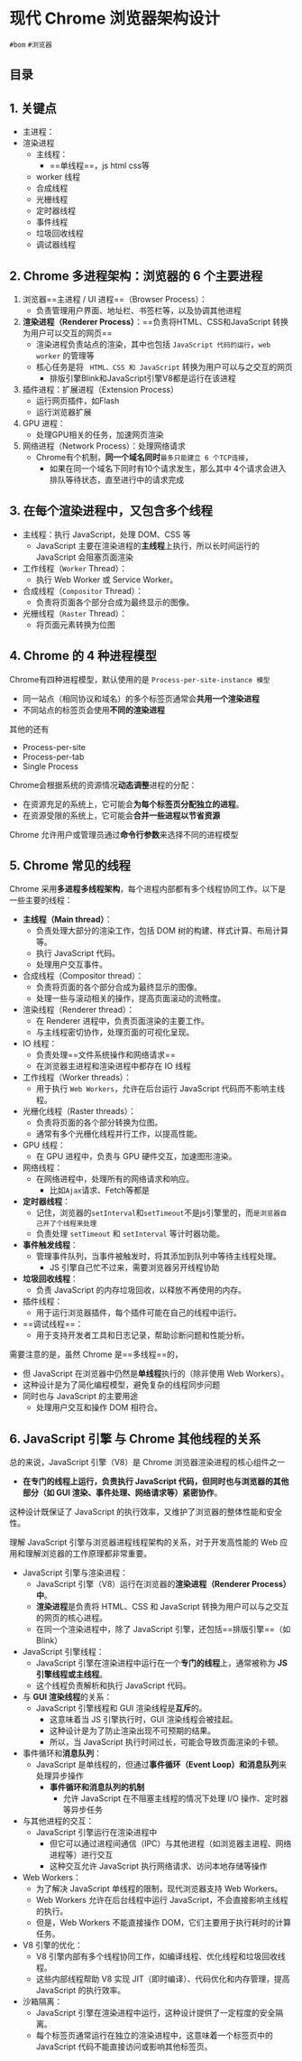 
# 现代 Chrome 浏览器架构设计

`#bom` `#浏览器` 


## 目录
<!-- toc -->
 ## 1. 关键点 

- 主进程：
- 渲染进程
	- 主线程：
		- ==单线程==，js html css等
	- worker 线程
	- 合成线程
	- 光栅线程
	- 定时器线程
	- 事件线程
	- 垃圾回收线程
	- 调试器线程

## 2. Chrome 多进程架构：浏览器的 6 个主要进程

1. 浏览器==主进程 / UI 进程==（Browser Process）：
	- 负责管理用户界面、地址栏、书签栏等，以及协调其他进程
2. **渲染进程（Renderer Process）**：==负责将HTML、CSS和JavaScript 转换为用户可以交互的网页==
	- 渲染进程负责站点的渲染，其中也包括 `JavaScript 代码的运行`，`web worker` 的管理等
	- 核心任务是将 ` HTML、CSS 和 JavaScript` 转换为用户可以与之交互的网页
		- 排版引擎Blink和JavaScript引擎V8都是运行在该进程
3. 插件进程：扩展进程（Extension Process）
	- 运行网页插件，如Flash
	- 运行浏览器扩展
4. GPU 进程：
	- 处理GPU相关的任务，加速网页渲染
5. 网络进程（Network Process）：处理网络请求
	- Chrome有个机制，**同一个域名同时**`最多只能建立 6 个TCP连接`，
		- 如果在同一个域名下同时有10个请求发生，那么其中 4个请求会进入排队等待状态，直至进行中的请求完成

## 3. 在每个渲染进程中，又包含多个线程

- 主线程：执行 JavaScript，处理 DOM、CSS 等
	- JavaScript 主要在渲染进程的**主线程**上执行，所以长时间运行的 JavaScript 会阻塞页面渲染
- 工作线程（`Worker` Thread）：
	- 执行 Web Worker 或  Service Worker。 
- 合成线程（`Compositor` Thread）：
	- 负责将页面各个部分合成为最终显示的图像。
- 光栅线程（`Raster` Thread）：
	- 将页面元素转换为位图

## 4. Chrome 的 4 种进程模型

Chrome有四种进程模型，默认使用的是 `Process-per-site-instance 模型`

- 同一站点（相同协议和域名）的多个标签页通常会**共用一个渲染进程**
- 不同站点的标签页会使用**不同的渲染进程**

其他的还有
- Process-per-site
- Process-per-tab
- Single Process

Chrome会根据系统的资源情况**动态调整**进程的分配：
- 在资源充足的系统上，它可能会**为每个标签页分配独立的进程**。
- 在资源受限的系统上，它可能会**合并一些进程以节省资源**

Chrome 允许用户或管理员通过**命令行参数**来选择不同的进程模型

## 5. Chrome 常见的**线程**

Chrome 采用**多进程多线程架构**，每个进程内部都有多个线程协同工作。以下是一些主要的线程：

- **主线程（Main thread）**：
	- 负责处理大部分的渲染工作，包括 DOM 树的构建、样式计算、布局计算等。
	- 执行 JavaScript 代码。
	- 处理用户交互事件。
- 合成线程（Compositor thread）：
	- 负责将页面的各个部分合成为最终显示的图像。
	- 处理一些与滚动相关的操作，提高页面滚动的流畅度。
- 渲染线程（Renderer thread）：
	- 在 Renderer 进程中，负责页面渲染的主要工作。
	- 与主线程密切协作，处理页面的可视化呈现。
- IO 线程：
	- 负责处理==文件系统操作和网络请求==
	- 在浏览器主进程和渲染进程中都存在 IO 线程
- 工作线程（Worker threads）：
	- 用于执行 `Web Workers`，允许在后台运行 JavaScript 代码而不影响主线程。
- 光栅化线程（Raster threads）：
	- 负责将页面的各个部分转换为位图。
	- 通常有多个光栅化线程并行工作，以提高性能。
- GPU 线程：
	- 在 GPU 进程中，负责与 GPU 硬件交互，加速图形渲染。
- 网络线程：
	- 在网络进程中，处理所有的网络请求和响应。
	  - 比如`Ajax`请求、Fetch等都是
- **定时器线程**：
	- 记住，浏览器的`setInterval`和`setTimeout`不是js引擎里的，而`是浏览器自己开了个线程来处理`
	- 负责处理 `setTimeout` 和 `setInterval` 等计时器功能。
- **事件触发线程**：
    - 管理事件队列，当事件被触发时，将其添加到队列中等待主线程处理。
        - JS 引擎自己忙不过来，需要浏览器另开线程协助
- **垃圾回收线程**：
    - 负责 JavaScript 的内存垃圾回收，以释放不再使用的内存。
- 插件线程：
    - 用于运行浏览器插件，每个插件可能在自己的线程中运行。
- ==调试线程==：
    - 用于支持开发者工具和日志记录，帮助诊断问题和性能分析。

需要注意的是，虽然 Chrome 是==多线程==的，
- 但 JavaScript 在浏览器中仍然是**单线程**执行的（除非使用 Web Workers）。
- 这种设计是为了简化编程模型，避免复杂的线程同步问题
- 同时也与 JavaScript 的主要用途
	- 处理用户交互和操作 DOM 相符合。

## 6. JavaScript 引擎 与 Chrome 其他线程的关系

总的来说，JavaScript 引擎（V8）是 Chrome 浏览器渲染进程的核心组件之一
- **在专门的线程上运行，负责执行 JavaScript 代码，但同时也与浏览器的其他部分（如 GUI 渲染、事件处理、网络请求等）紧密协作**。

这种设计既保证了 JavaScript 的执行效率，又维护了浏览器的整体性能和安全性。

理解 JavaScript 引擎与浏览器进程线程架构的关系，对于开发高性能的 Web 应用和理解浏览器的工作原理都非常重要。

- JavaScript 引擎与渲染进程：
	- JavaScript 引擎（V8）运行在浏览器的**渲染进程（Renderer Process）中**。
	- **渲染进程**是负责将 HTML、CSS 和 JavaScript 转换为用户可以与之交互的网页的核心进程。
	- 在同一个渲染进程中，除了 JavaScript 引擎，还包括==排版引擎==（如 Blink）
- JavaScript 引擎线程：
	- JavaScript 引擎在渲染进程中运行在一个**专门的线程**上，通常被称为 **JS 引擎线程或主线程**。
	- 这个线程负责解析和执行 JavaScript 代码。
- 与 **GUI 渲染线程**的关系：
	- JavaScript 引擎线程和 GUI 渲染线程是**互斥**的。
		- 这意味着当 JS 引擎执行时，GUI 渲染线程会被挂起。
		- 这种设计是为了防止渲染出现不可预期的结果。
		- 所以，当 JavaScript 执行时间过长，可能会导致页面渲染的卡顿。
- 事件循环和**消息队列**：
	- JavaScript 是单线程的，但通过**事件循环（Event Loop）和消息队列**来处理异步操作
		- **事件循环和消息队列的机制**
			- 允许 JavaScript 在不阻塞主线程的情况下处理 I/O 操作、定时器等异步任务
- 与其他进程的交互：
	- JavaScript 引擎运行在渲染进程中
		- 但它可以通过进程间通信（IPC）与其他进程（如浏览器主进程、网络进程等）进行交互
		- 这种交互允许 JavaScript 执行网络请求、访问本地存储等操作
- Web Workers：
	- 为了解决 JavaScript 单线程的限制，现代浏览器支持 Web Workers。
	- Web Workers 允许在后台线程中运行 JavaScript，不会直接影响主线程的执行。
	- 但是，Web Workers 不能直接操作 DOM，它们主要用于执行耗时的计算任务。
- V8 引擎的优化：
	- V8 引擎内部有多个线程协同工作，如编译线程、优化线程和垃圾回收线程。
	- 这些内部线程帮助 V8 实现 JIT（即时编译）、代码优化和内存管理，提高 JavaScript 的执行效率。
- 沙箱隔离：
	- JavaScript 引擎在渲染进程中运行，这种设计提供了一定程度的安全隔离。
	- 每个标签页通常运行在独立的渲染进程中，这意味着一个标签页中的 JavaScript 代码不能直接访问或影响其他标签页。

